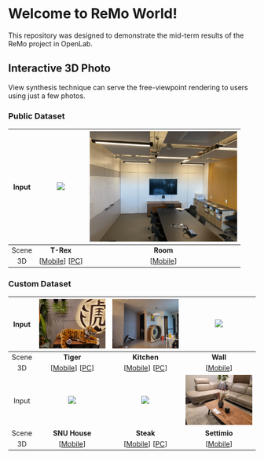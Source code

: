 # Welcome to ReMo World!
This repository was designed to demonstrate the mid-term results of the ReMo project in OpenLab.

## Interactive 3D Photo
View synthesis technique can serve the free-viewpoint rendering to users using just a few photos.

### Public Dataset
| Input | <img src="images/trex.gif" width="300" />  | <img src="images/room.gif" width="300" /> |
|:---:|:---:|:---:|
| Scene | <b>T-Rex</b> | <b>Room</b> |
| 3D | [[Mobile](https://remo-openlab.github.io/viewer/mobile.html?scene=https://remo-openlab.github.io/mpi/trex/400)] [[PC](https://remo-openlab.github.io/viewer/viewer.html?scene=https://remo-openlab.github.io/mpi/trex/1008)] | [[Mobile](https://remo-openlab.github.io/viewer/mobile.html?scene=https://remo-openlab.github.io/mpi/room/400)] |

### Custom Dataset
| Input | <img src="images/tiger.gif" width="300" />  | <img src="images/kitchen.gif" width="300" /> | <img src="images/wall.gif" width="300" /> |
|:---:|:---:|:---:|:---:|
| Scene | <b>Tiger</b> | <b>Kitchen</b> | <b>Wall</b> |
| 3D | [[Mobile](https://remo-openlab.github.io/viewer/mobile.html?scene=https://remo-openlab.github.io/mpi/tiger/400)] [[PC](https://remo-openlab.github.io/viewer/viewer.html?scene=https://remo-openlab.github.io/mpi/tiger/1008)] | [[Mobile](https://remo-openlab.github.io/viewer/mobile.html?scene=https://remo-openlab.github.io/mpi/kitchen/400)] [[PC](https://remo-openlab.github.io/viewer/viewer.html?scene=https://remo-openlab.github.io/mpi/kitchen/1008)] | [[Mobile](https://remo-openlab.github.io/viewer/mobile.html?scene=https://remo-openlab.github.io/mpi/wall/400)] |
| Input | <img src="images/snu-house.gif" width="300" />  | <img src="images/steak.gif" width="300" /> | <img src="images/settimio.gif" width="300" /> |
| Scene | <b>SNU House</b> | <b>Steak</b> | <b>Settimio</b> |
| 3D | [[Mobile](https://remo-openlab.github.io/viewer/mobile.html?scene=https://remo-openlab.github.io/mpi/snu-house/400)] | [[Mobile](https://remo-openlab.github.io/viewer/mobile.html?scene=https://remo-openlab.github.io/mpi/steak/400)] [[PC](https://remo-openlab.github.io/viewer/viewer.html?scene=https://remo-openlab.github.io/mpi/steak/1024)] | [[Mobile](https://remo-openlab.github.io/viewer/mobile.html?scene=https://remo-openlab.github.io/mpi/settimio/400)] |
